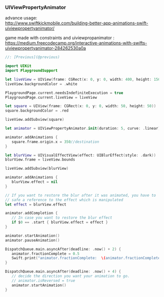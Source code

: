 ### UIViewPropertyAnimator

advance usage:  
http://www.swiftkickmobile.com/building-better-app-animations-swift-uiviewpropertyanimator/

game made with constraints and uiviewpropanimator :  
https://medium.freecodecamp.org/interactive-animations-with-swifts-uiviewpropertyanimator-284262530a0a

```swift
//: [Previous](@previous)

import UIKit
import PlaygroundSupport

let liveView = UIView(frame: CGRect(x: 0, y: 0, width: 400, height: 150))
liveView.backgroundColor = .white

PlaygroundPage.current.needsIndefiniteExecution = true
PlaygroundPage.current.liveView = liveView

let square = UIView(frame: CGRect(x: 0, y: 0, width: 50, height: 50))
square.backgroundColor = .red

liveView.addSubview(square)

let animator = UIViewPropertyAnimator.init(duration: 5, curve: .linear)

animator.addAnimations {
   square.frame.origin.x = 350//destination
}

let blurView = UIVisualEffectView(effect: UIBlurEffect(style: .dark))
blurView.frame = liveView.bounds

liveView.addSubview(blurView)

animator.addAnimations {
   blurView.effect = nil
}

// If you want to restore the blur after it was animated, you have to
// safe a reference to the effect which is manipulated
let effect = blurView.effect

animator.addCompletion {
   // In case you want to restore the blur effect
   if $0 == .start { blurView.effect = effect }
}

animator.startAnimation()
animator.pauseAnimation()

DispatchQueue.main.asyncAfter(deadline: .now() + 2) {
   animator.fractionComplete = 0.5
   Swift.print("animator.fractionComplete:  \(animator.fractionComplete)")
}

DispatchQueue.main.asyncAfter(deadline: .now() + 4) {
   // decide the direction you want your animation to go.
   // animator.isReversed = true
   animator.startAnimation()
}

```
